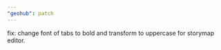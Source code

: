 ```yaml
---
"geohub": patch
---
```


fix: change font of tabs to bold and transform to uppercase for storymap editor.
